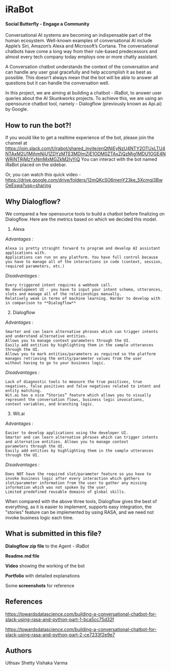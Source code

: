 # iRaBot
#### Social Butterfly - Engage a Community


Conversational AI systems are becoming an indispensable part of the human ecosystem. Well-known examples of conversational AI include Apple’s Siri, Amazon’s Alexa and Microsoft’s Cortana. The conversational chatbots have come a long way from their rule-based predecessors and almost every tech company today employs one or more chatty assistant.

A Conversation chatbot understands the context of the conversation and can handle any user goal gracefully and help accomplish it as best as possible. This doesn’t always mean that the bot will be able to answer all questions but it can handle the conversation well.

In this project, we are aiming at building a chatbot - iRaBot, to answer user queries about the AI Skunkworks projects. To achieve this, we are using an opensource chatbot tool, namely - Dialogflow (previously known as Api.ai) by Google.

## How to run the bot?!

If you would like to get a realtime experience of the bot, please join the channel at https://join.slack.com/t/irabot/shared_invite/enQtNjEyNzU4NTY2OTUxLTU4NTAxM2U1MjhmNjU1ZDYzMTE3MDlmZjE1ODM0ZTAxZjQzMjg1MDU1OGE4NWRjNTRjMzYxNmMxMGZkM2IyYjQ
You can interact with the bot named iRaBot placed on the sidebar.

Or, you can watch this quick video - 
https://drive.google.com/drive/folders/12mQKcSO6menY23ke_5Xcmgj3BwOeEswa?usp=sharing

## Why Dialogflow?

We compared a few opensource tools to build a chatbot before finalizing on Dialogflow.
Here are the metrics based on which we decided this model.

1) Alexa 

*Advantages :*

    Alexa is pretty straight forward to program and develop AI assistant applications with. 
    Applications can run on any platform. You have full control because you have to manage all of the interactions in code (context, session, required parameters, etc.)
    
*Disadvantages :*

    Every triggered intent requires a webhook call. 
    No development UI - you have to input your intent schema, utterances, slots and manage all of the relationships manually. 
    Relatively weak in terms of machine learning. Harder to develop with in comparison to **Dialogflow**

2) Dialogflow

*Advantages :*

    Smarter and can learn alternative phrases which can trigger intents and understand alternative entities.
    Allows you to manage context parameters through the UI. 
    Easily add entities by highlighting them in the sample utterances through the UI. 
    Allows you to mark entities/parameters as required so the platform manages retrieving the entity/parameter values from the user         without having to go to your business logic. 
    
*Disadvantages :*

    Lack of diagnostic tools to measure the true positives, true negatives, false positives and false negatives related to intent and       entity matching. 
    Wit.ai has a nice “Stories” feature which allows you to visually represent the conversation flows, business logic invocations,           context variables, and branching logic.
    
3) Wit.ai

*Advantages :*

    Easier to develop applications using the developer UI. 
    Smarter and can learn alternative phrases which can trigger intents and alternative entities. Allows you to manage context               parameters through the UI. 
    Easily add entities by highlighting them in the sample utterances through the UI.
    
*Disadvantages :*

    Does NOT have the required slot/parameter feature so you have to invoke business logic after every interaction which gathers             slot/parameter information from the user to gather any missing information which was not spoken by the user. 
    Limited predefined reusable domains of global skills. 
    
When compared with the above three tools, Dialogflow gives the best of everything, as it is easier to implement, supports easy integration, the "stories" feature can be implemented by using RASA, and we need not invoke business logic each time.

## What is submitted in this file?

**Dialogflow zip file** to the Agent - iRaBot

**Readme.md file**

**Video** showing the working of the bot

**Portfolio** with detailed explanations 

Some **screenshots** for reference 

## References 

https://towardsdatascience.com/building-a-conversational-chatbot-for-slack-using-rasa-and-python-part-1-bca5cc75d32f

https://towardsdatascience.com/building-a-conversational-chatbot-for-slack-using-rasa-and-python-part-2-ce7233f2e9e7

## Authors
Uthsav Shetty
Vishaka Varma

